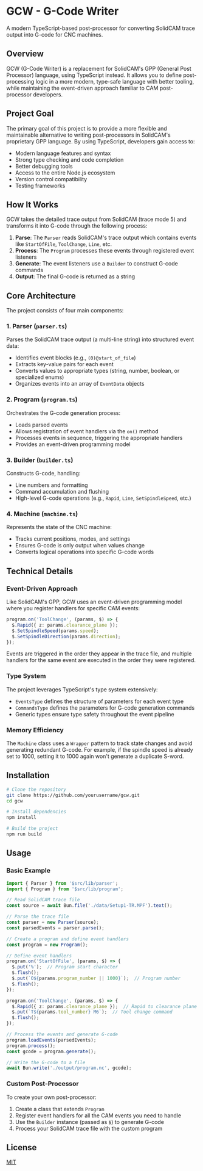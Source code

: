 # GCW - G-Code Writer

A modern TypeScript-based post-processor for converting SolidCAM trace output into G-code for CNC machines.

## Overview

GCW (G-Code Writer) is a replacement for SolidCAM's GPP (General Post Processor) language, using TypeScript instead. It allows you to define post-processing logic in a more modern, type-safe language with better tooling, while maintaining the event-driven approach familiar to CAM post-processor developers.

## Project Goal

The primary goal of this project is to provide a more flexible and maintainable alternative to writing post-processors in SolidCAM's proprietary GPP language. By using TypeScript, developers gain access to:

- Modern language features and syntax
- Strong type checking and code completion
- Better debugging tools
- Access to the entire Node.js ecosystem
- Version control compatibility
- Testing frameworks

## How It Works

GCW takes the detailed trace output from SolidCAM (trace mode 5) and transforms it into G-code through the following process:

1. **Parse**: The `Parser` reads SolidCAM's trace output which contains events like `StartOfFile`, `ToolChange`, `Line`, etc.
2. **Process**: The `Program` processes these events through registered event listeners
3. **Generate**: The event listeners use a `Builder` to construct G-code commands
4. **Output**: The final G-code is returned as a string

## Core Architecture

The project consists of four main components:

### 1. Parser (`parser.ts`)

Parses the SolidCAM trace output (a multi-line string) into structured event data:

- Identifies event blocks (e.g., `(0)@start_of_file`) 
- Extracts key-value pairs for each event
- Converts values to appropriate types (string, number, boolean, or specialized enums)
- Organizes events into an array of `EventData` objects

### 2. Program (`program.ts`)

Orchestrates the G-code generation process:

- Loads parsed events 
- Allows registration of event handlers via the `on()` method
- Processes events in sequence, triggering the appropriate handlers
- Provides an event-driven programming model

### 3. Builder (`builder.ts`)

Constructs G-code, handling:

- Line numbers and formatting
- Command accumulation and flushing
- High-level G-code operations (e.g., `Rapid`, `Line`, `SetSpindleSpeed`, etc.)

### 4. Machine (`machine.ts`)

Represents the state of the CNC machine:

- Tracks current positions, modes, and settings
- Ensures G-code is only output when values change
- Converts logical operations into specific G-code words

## Technical Details

### Event-Driven Approach

Like SolidCAM's GPP, GCW uses an event-driven programming model where you register handlers for specific CAM events:

```typescript
program.on('ToolChange', (params, $) => {
  $.Rapid({ z: params.clearance_plane });
  $.SetSpindleSpeed(params.speed);
  $.SetSpindleDirection(params.direction);
});
```

Events are triggered in the order they appear in the trace file, and multiple handlers for the same event are executed in the order they were registered.

### Type System

The project leverages TypeScript's type system extensively:

- `EventsType` defines the structure of parameters for each event type
- `CommandsType` defines the parameters for G-code generation commands
- Generic types ensure type safety throughout the event pipeline

### Memory Efficiency

The `Machine` class uses a `Wrapper` pattern to track state changes and avoid generating redundant G-code. For example, if the spindle speed is already set to 1000, setting it to 1000 again won't generate a duplicate S-word.

## Installation

```bash
# Clone the repository
git clone https://github.com/yourusername/gcw.git
cd gcw

# Install dependencies
npm install

# Build the project
npm run build
```

## Usage

### Basic Example

```typescript
import { Parser } from '$src/lib/parser';
import { Program } from '$src/lib/program';

// Read SolidCAM trace file
const source = await Bun.file('./data/Setup1-TR.MPF').text();

// Parse the trace file
const parser = new Parser(source);
const parsedEvents = parser.parse();

// Create a program and define event handlers
const program = new Program();

// Define event handlers
program.on('StartOfFile', (params, $) => {
  $.put('%');  // Program start character
  $.flush();
  $.put(`O${params.program_number || 1000}`);  // Program number
  $.flush();
});

program.on('ToolChange', (params, $) => {
  $.Rapid({ z: params.clearance_plane });  // Rapid to clearance plane
  $.put(`T${params.tool_number} M6`);  // Tool change command
  $.flush();
});

// Process the events and generate G-code
program.loadEvents(parsedEvents);
program.process();
const gcode = program.generate();

// Write the G-code to a file
await Bun.write('./output/program.nc', gcode);
```

### Custom Post-Processor

To create your own post-processor:

1. Create a class that extends `Program`
2. Register event handlers for all the CAM events you need to handle
3. Use the `Builder` instance (passed as `$`) to generate G-code
4. Process your SolidCAM trace file with the custom program

## License

[MIT](LICENSE)
